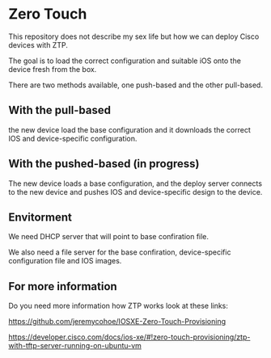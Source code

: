 # Zero Touch 

This repository does not describe my sex life but how we can deploy Cisco devices with ZTP.

The goal is to load the correct configuration and suitable iOS onto the device fresh from the box.

There are two methods available, one push-based and the other pull-based.

## With the pull-based
the new device load the base configuration and it downloads the correct IOS and device-specific configuration. 

## With the pushed-based (in progress)
The new device loads a base configuration, and the deploy server connects to the new device and pushes IOS and device-specific design to the device. 

## Envitorment

We need DHCP server that will point to base confiration file. 

We also need a file server for the base confiration, device-specific configuration file and IOS images. 



## For more information 
Do you need more information how ZTP works look at these links: 

https://github.com/jeremycohoe/IOSXE-Zero-Touch-Provisioning 

https://developer.cisco.com/docs/ios-xe/#!zero-touch-provisioning/ztp-with-tftp-server-running-on-ubuntu-vm

